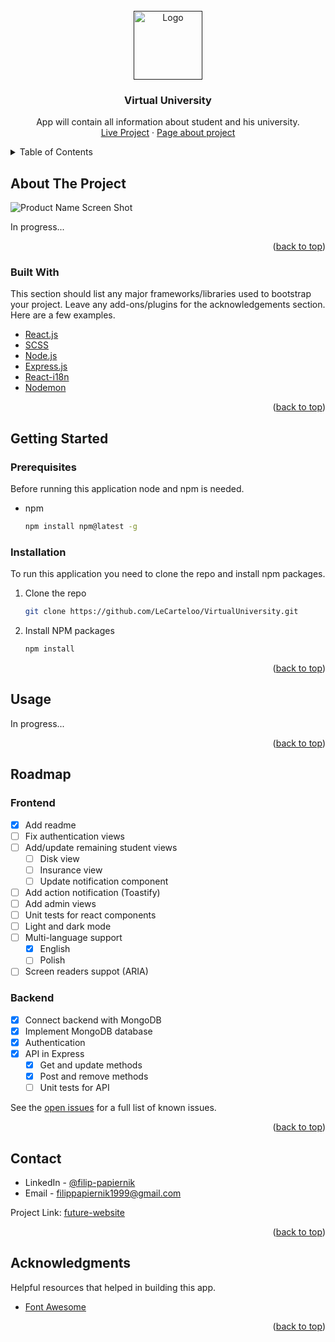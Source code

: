 <div id="top"></div>
<!-- PROJECT LOGO -->
<br />
<div align="center">
  <a href="">
    <img src="https://i.imgur.com/Biemrcm.png" alt="Logo" width="110" height="110">
  </a>

  <h3 align="center">Virtual University</h3>

  <p align="center">
    App will contain all information about student and his university.
    <br />
    <a href="#">Live Project</a>
    ·
    <a href="#">Page about project</a>
  </p>
</div>

<!-- TABLE OF CONTENTS -->
<details>
  <summary>Table of Contents</summary>
  <ol>
    <li>
      <a href="#about-the-project">About The Project</a>
      <ul>
        <li><a href="#built-with">Built With</a></li>
      </ul>
    </li>
    <li>
      <a href="#getting-started">Getting Started</a>
      <ul>
        <li><a href="#prerequisites">Prerequisites</a></li>
        <li><a href="#installation">Installation</a></li>
      </ul>
    </li>
    <li><a href="#usage">Usage</a></li>
    <li><a href="#roadmap">Roadmap</a></li>
    <li><a href="#contact">Contact</a></li>
    <li><a href="#acknowledgments">Acknowledgments</a></li>
  </ol>
</details>

<!-- ABOUT THE PROJECT -->

## About The Project

![Product Name Screen Shot][app-screenshot]

In progress...

<p align="right">(<a href="#top">back to top</a>)</p>

### Built With

This section should list any major frameworks/libraries used to bootstrap your project. Leave any add-ons/plugins for the acknowledgements section. Here are a few examples.

- [React.js](https://reactjs.org/)
- [SCSS](https://sass-lang.com/)
- [Node.js](https://nodejs.org/)
- [Express.js](https://expressjs.com/)
- [React-i18n](https://react.i18next.com/)
- [Nodemon](https://nodemon.io/)

<p align="right">(<a href="#top">back to top</a>)</p>

<!-- GETTING STARTED -->

## Getting Started

### Prerequisites

Before running this application node and npm is needed.

- npm
  ```sh
  npm install npm@latest -g
  ```

### Installation

To run this application you need to clone the repo and install npm packages.

1. Clone the repo
   ```sh
   git clone https://github.com/LeCarteloo/VirtualUniversity.git
   ```
2. Install NPM packages
   ```sh
   npm install
   ```
   <!-- 3. Enter your API in `config.js`
      ```js
      const API_KEY = 'api key';
      ``` -->

<p align="right">(<a href="#top">back to top</a>)</p>

## Usage

In progress...

<p align="right">(<a href="#top">back to top</a>)</p>

<!-- ROADMAP -->

## Roadmap

### Frontend

- [x] Add readme
- [ ] Fix authentication views
- [ ] Add/update remaining student views
  - [ ] Disk view
  - [ ] Insurance view
  - [ ] Update notification component
- [ ] Add action notification (Toastify)
- [ ] Add admin views
- [ ] Unit tests for react components
- [ ] Light and dark mode
- [ ] Multi-language support
  - [x] English
  - [ ] Polish
- [ ] Screen readers suppot (ARIA)

### Backend

- [x] Connect backend with MongoDB
- [x] Implement MongoDB database
- [x] Authentication
- [x] API in Express
  - [x] Get and update methods
  - [x] Post and remove methods
  - [ ] Unit tests for API

See the [open issues](https://github.com/LeCarteloo/VirtualUniversity/issues) for a full list of known issues.

<p align="right">(<a href="#top">back to top</a>)</p>

<!-- CONTACT -->

## Contact

- LinkedIn - [@filip-papiernik](https://www.linkedin.com/in/filip-papiernik-390444230/)
- Email - filippapiernik1999@gmail.com

Project Link: [future-website](#)

<p align="right">(<a href="#top">back to top</a>)</p>

<!-- ACKNOWLEDGMENTS -->

## Acknowledgments

Helpful resources that helped in building this app.

- [Font Awesome](https://fontawesome.com)

<p align="right">(<a href="#top">back to top</a>)</p>

<!-- MARKDOWN LINKS & IMAGES -->

[app-screenshot]: https://i.imgur.com/NT0FPkW.png
